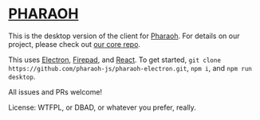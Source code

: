 # [PHARAOH](http://pharaoh.js.org)

This is the desktop version of the client for [Pharaoh](http://pharaoh.js.org). For details on our project,
please check out [our core repo](https://github.com/pharaoh-js/pharaoh).

This uses [Electron](https://electron.atom.io), [Firepad](http://firepad.io), and
[React](https://facebook.github.io/react/). To get started,
`git clone https://github.com/pharaoh-js/pharaoh-electron.git`, `npm i`, and `npm run desktop`.

All issues and PRs welcome!

License: WTFPL, or DBAD, or whatever you prefer, really.

